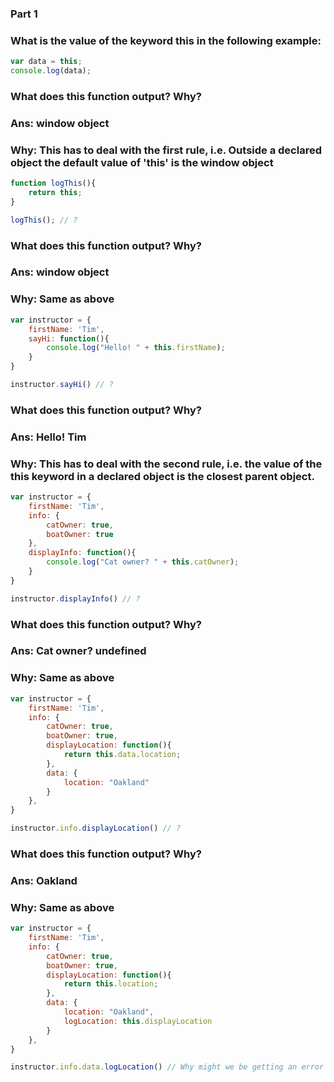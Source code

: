 ### Part 1

### What is the value of the keyword this in the following example:
```js
var data = this;
console.log(data);
```
### What does this function output? Why?
### Ans: window object
### Why: This has to deal with the first rule, i.e. Outside a declared object the default value of 'this' is the window object

```js
function logThis(){
    return this;
}

logThis(); // ?
```
### What does this function output? Why?
### Ans: window object
### Why: Same as above

```js
var instructor = {
    firstName: 'Tim',
    sayHi: function(){
        console.log("Hello! " + this.firstName);
    }
}

instructor.sayHi() // ?
```
### What does this function output? Why?
### Ans: Hello! Tim
### Why: This has to deal with the second rule, i.e. the value of the this keyword in a declared object is the closest parent object.

```js
var instructor = {
    firstName: 'Tim',
    info: {
        catOwner: true,
        boatOwner: true
    },
    displayInfo: function(){
        console.log("Cat owner? " + this.catOwner);
    }
}

instructor.displayInfo() // ?
```
### What does this function output? Why?
### Ans: Cat owner? undefined
### Why: Same as above

```js
var instructor = {
    firstName: 'Tim',
    info: {
        catOwner: true,
        boatOwner: true,
        displayLocation: function(){
            return this.data.location;
        },
        data: {
            location: "Oakland"
        }
    },
}

instructor.info.displayLocation() // ?
```

### What does this function output? Why?
### Ans: Oakland
### Why: Same as above

```js
var instructor = {
    firstName: 'Tim',
    info: {
        catOwner: true,
        boatOwner: true,
        displayLocation: function(){
            return this.location;
        },
        data: {
            location: "Oakland",
            logLocation: this.displayLocation
        }
    },
}

instructor.info.data.logLocation() // Why might we be getting an error here?
```